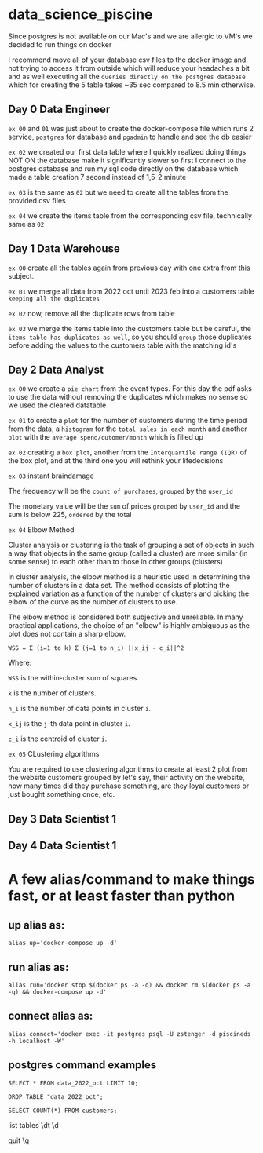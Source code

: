 # data_science_piscine

Since postgres is not available on our Mac's and we are allergic to VM's we decided to run things on docker

I recommend move all of your database csv files to the docker image and not trying to access it from outside which will reduce your headaches a bit and as well executing all the `queries directly on the postgres database` which for creating the 5 table takes ~35 sec compared to 8.5 min otherwise. 

## Day 0 Data Engineer

`ex 00` and `01` was just about to create the docker-compose file which runs 2 service, `postgres` for database and `pgadmin` to handle and see the db easier

`ex 02` we created our first data table where I quickly realized doing things NOT ON the database make it significantly slower so first I connect to the postgres database and run my sql code directly on the database which made a table creation 7 second instead of 1,5-2 minute

`ex 03` is the same as `02` but we need to create all the tables from the provided csv files

`ex 04` we create the items table from the corresponding csv file, technically same as `02`

## Day 1 Data Warehouse

`ex 00` create all the tables again from previous day with one extra from this subject.

`ex 01` we merge all data from 2022 oct until 2023 feb into a customers table `keeping all the duplicates`

`ex 02` now, remove all the duplicate rows from table

`ex 03` we merge the items table into the customers table but be careful, the `items table has duplicates as well`, so you should `group` those duplicates before adding the values to the customers table with the matching id's

## Day 2 Data Analyst

`ex 00` we create a `pie chart` from the event types. For this day the pdf asks to use the data without removing the duplicates which makes no sense so we used the cleared datatable

`ex 01` to create a `plot` for the number of customers during the time period from the data, a `histogram` for the `total sales in each month` and another `plot` with the `average spend/cutomer/month` which is filled up

`ex 02` creating a `box plot`, another from the `Interquartile range (IQR)` of the box plot, and at the third one you will rethink your lifedecisions

`ex 03` instant braindamage

The frequency will be the `count of purchases`, `grouped` by the `user_id`

The monetary value will be the `sum` of prices `grouped` by `user_id` and the sum is below 225, `ordered` by the total

`ex 04` Elbow Method

Cluster analysis or clustering is the task of grouping a set of objects in such a way that objects in the same group (called a cluster) are more similar (in some sense) to each other than to those in other groups (clusters)

In cluster analysis, the elbow method is a heuristic used in determining the number of clusters in a data set. The method consists of plotting the explained variation as a function of the number of clusters and picking the elbow of the curve as the number of clusters to use.

The elbow method is considered both subjective and unreliable. In many practical applications, the choice of an "elbow" is highly ambiguous as the plot does not contain a sharp elbow.

`WSS = Σ (i=1 to k) Σ (j=1 to n_i) ||x_ij - c_i||^2`

Where:

`WSS` is the within-cluster sum of squares.

`k` is the number of clusters.

`n_i` is the number of data points in cluster `i`.

`x_ij` is the `j`-th data point in cluster `i`.

`c_i` is the centroid of cluster `i`.

`ex 05` CLustering algorithms

You are required to use clustering algorithms to create at least 2 plot from the website customers grouped by let's say, their activity on the website, how many times did they purchase something, are they loyal customers or just bought something once, etc.

## Day 3 Data Scientist 1

## Day 4 Data Scientist 1

# A few alias/command to make things fast, or at least faster than python

## up alias as:

```
alias up='docker-compose up -d'
```

## run alias as:
```
alias run='docker stop $(docker ps -a -q) && docker rm $(docker ps -a -q) && docker-compose up -d'
```

## connect alias as:
```
alias connect='docker exec -it postgres psql -U zstenger -d piscineds -h localhost -W'
```

## postgres command examples

```
SELECT * FROM data_2022_oct LIMIT 10;
```

```
DROP TABLE "data_2022_oct";
```

```
SELECT COUNT(*) FROM customers;
```

list tables \dt \d

quit \q
